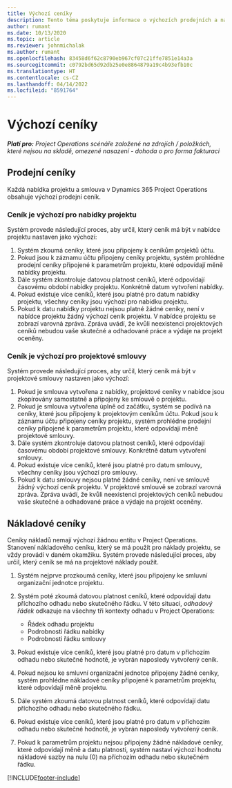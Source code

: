 ```yaml
---
title: Výchozí ceníky
description: Tento téma poskytuje informace o výchozích prodejních a nákladových cenících ve službě Project Operations.
author: rumant
ms.date: 10/13/2020
ms.topic: article
ms.reviewer: johnmichalak
ms.author: rumant
ms.openlocfilehash: 83458d6f62c8790eb967cf07c21ffe7851e14a3a
ms.sourcegitcommit: c0792bd65d92db25e0e8864879a19c4b93efb10c
ms.translationtype: HT
ms.contentlocale: cs-CZ
ms.lasthandoff: 04/14/2022
ms.locfileid: "8591764"
---
```

# <a name="default-price-lists"></a>Výchozí ceníky

_**Platí pro:** Project Operations scénáře založené na zdrojích / položkách, které nejsou na skladě, omezené nasazení - dohoda o pro forma fakturaci_

## <a name="sales-price-lists"></a>Prodejní ceníky

Každá nabídka projektu a smlouva v Dynamics 365 Project Operations obsahuje výchozí prodejní ceník. 

### <a name="price-list-default-on-project-quotes"></a>Ceník je výchozí pro nabídky projektu
Systém provede následující proces, aby určil, který ceník má být v nabídce projektu nastaven jako výchozí:

1. Systém zkoumá ceníky, které jsou připojeny k ceníkům projektů účtu. 
2. Pokud jsou k záznamu účtu připojeny ceníky projektu, systém prohlédne prodejní ceníky připojené k parametrům projektu, které odpovídají měně nabídky projektu.
3. Dále systém zkontroluje datovou platnost ceníků, které odpovídají časovému období nabídky projektu. Konkrétně datum vytvoření nabídky.
4. Pokud existuje více ceníků, které jsou platné pro datum nabídky projektu, všechny ceníky jsou výchozí pro nabídku projektu.
5. Pokud k datu nabídky projektu nejsou platné žádné ceníky, není v nabídce projektu žádný výchozí ceník projektu. V nabídce projektu se zobrazí varovná zpráva. Zpráva uvádí, že kvůli neexistenci projektových ceníků nebudou vaše skutečné a odhadované práce a výdaje na projekt oceněny.

### <a name="price-list-default-on-project-contracts"></a>Ceník je výchozí pro projektové smlouvy 
Systém provede následující proces, aby určil, který ceník má být v projektové smlouvy nastaven jako výchozí:

1. Pokud je smlouva vytvořena z nabídky, projektové ceníky v nabídce jsou zkopírovány samostatně a připojeny ke smlouvě o projektu.
2. Pokud je smlouva vytvořena úplně od začátku, systém se podívá na ceníky, které jsou připojeny k projektovým ceníkům účtu. Pokud jsou k záznamu účtu připojeny ceníky projektu, systém prohlédne prodejní ceníky připojené k parametrům projektu, které odpovídají měně projektové smlouvy.
4. Dále systém zkontroluje datovou platnost ceníků, které odpovídají časovému období projektové smlouvy. Konkrétně datum vytvoření smlouvy.
5. Pokud existuje více ceníků, které jsou platné pro datum smlouvy, všechny ceníky jsou výchozí pro smlouvy.
6. Pokud k datu smlouvy nejsou platné žádné ceníky, není ve smlouvě žádný výchozí ceník projektu. V projektové smlouvě se zobrazí varovná zpráva. Zpráva uvádí, že kvůli neexistenci projektových ceníků nebudou vaše skutečné a odhadované práce a výdaje na projekt oceněny.

## <a name="cost-price-lists"></a>Nákladové ceníky

Ceníky nákladů nemají výchozí žádnou entitu v Project Operations. Stanovení nákladového ceníku, který se má použít pro náklady projektu, se vždy provádí v daném okamžiku. Systém provede následující proces, aby určil, který ceník se má na projektové náklady použít.

1. Systém nejprve prozkoumá ceníky, které jsou připojeny ke smluvní organizační jednotce projektu.
2. Systém poté zkoumá datovou platnost ceníků, které odpovídají datu příchozího odhadu nebo skutečného řádku. V této situaci, *odhadový řádek* odkazuje na všechny tři kontexty odhadu v Project Operations:

    - Řádek odhadu projektu
    - Podrobnosti řádku nabídky
    - Podrobnosti řádku smlouvy
  
3. Pokud existuje více ceníků, které jsou platné pro datum v příchozím odhadu nebo skutečné hodnotě, je vybrán naposledy vytvořený ceník.
4. Pokud nejsou ke smluvní organizační jednotce připojeny žádné ceníky, systém prohlédne nákladové ceníky připojené k parametrům projektu, které odpovídají měně projektu.
5. Dále systém zkoumá datovou platnost ceníků, které odpovídají datu příchozího odhadu nebo skutečného řádku. 
6. Pokud existuje více ceníků, které jsou platné pro datum v příchozím odhadu nebo skutečné hodnotě, je vybrán naposledy vytvořený ceník.
7. Pokud k parametrům projektu nejsou připojeny žádné nákladové ceníky, které odpovídají měně a datu platnosti, systém nastaví výchozí hodnotu nákladové sazby na nulu (0) na příchozím odhadu nebo skutečném řádku.


[!INCLUDE[footer-include](../includes/footer-banner.md)]